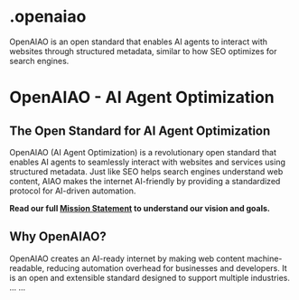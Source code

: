 # .openaiao
OpenAIAO is an open standard that enables AI agents to interact with websites through structured metadata, similar to how SEO optimizes for search engines.

# OpenAIAO - AI Agent Optimization

## The Open Standard for AI Agent Optimization
OpenAIAO (AI Agent Optimization) is a revolutionary open standard that enables AI agents to seamlessly interact with websites and services using structured metadata. Just like SEO helps search engines understand web content, AIAO makes the internet AI-friendly by providing a standardized protocol for AI-driven automation.

**Read our full [Mission Statement](MISSION.md) to understand our vision and goals.**

## Why OpenAIAO?
OpenAIAO creates an AI-ready internet by making web content machine-readable, reducing automation overhead for businesses and developers. It is an open and extensible standard designed to support multiple industries.
...
...
